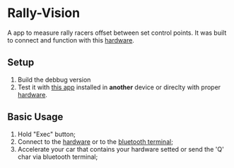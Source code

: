 # Rally-Vision

A app to measure rally racers offset between set control points. It was built to connect and function with this [hardware](https://www.facebook.com/pg/RallyTech/about/?ref=page_internal).

## Setup

1. Build the debbug version
2. Test it with [this app](https://play.google.com/store/apps/details?id=jp.side2.apps.btterm&rdid=jp.side2.apps.btterm) installed in **another** device or direclty with proper [hardware](https://play.google.com/store/apps/details?id=jp.side2.apps.btterm&rdid=jp.side2.apps.btterm).

## Basic Usage

1. Hold "Exec" button;
2. Connect to the [hardware](https://www.facebook.com/pg/RallyTech/about/?ref=page_internal) or to the [bluetooth terminal](https://play.google.com/store/apps/details?id=jp.side2.apps.btterm&rdid=jp.side2.apps.btterm);
3. Accelerate your car that contains your hardware setted or send the 'Q' char via bluetooth terminal;



